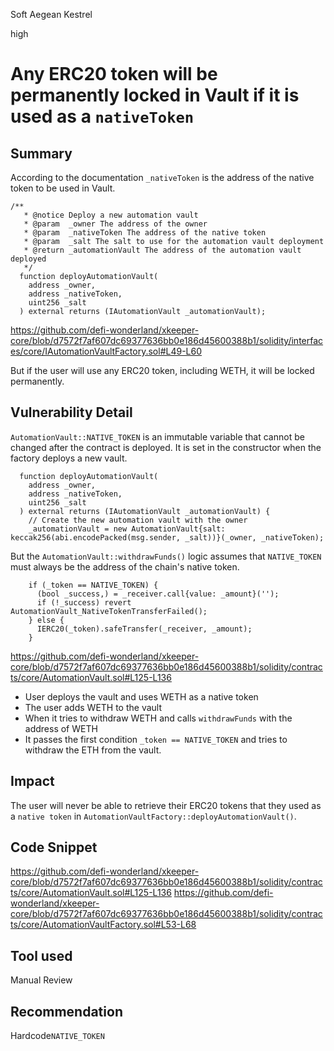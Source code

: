 Soft Aegean Kestrel

high

# Any ERC20 token will be permanently locked in Vault if it is used as a `nativeToken`

## Summary
According to the documentation `_nativeToken` is the address of the native token to be used in Vault.
```solidity
/**
   * @notice Deploy a new automation vault
   * @param  _owner The address of the owner
   * @param  _nativeToken The address of the native token
   * @param  _salt The salt to use for the automation vault deployment
   * @return _automationVault The address of the automation vault deployed
   */
  function deployAutomationVault(
    address _owner,
    address _nativeToken,
    uint256 _salt
  ) external returns (IAutomationVault _automationVault);
```
https://github.com/defi-wonderland/xkeeper-core/blob/d7572f7af607dc69377636bb0e186d45600388b1/solidity/interfaces/core/IAutomationVaultFactory.sol#L49-L60

But if the user will use any ERC20 token, including WETH, it will be locked permanently.

## Vulnerability Detail

`AutomationVault::NATIVE_TOKEN` is an immutable variable that cannot be changed after the contract is deployed.
It is set in the constructor when the factory deploys a new vault.
```solidity
  function deployAutomationVault(
    address _owner,
    address _nativeToken,
    uint256 _salt
  ) external returns (IAutomationVault _automationVault) {
    // Create the new automation vault with the owner
    _automationVault = new AutomationVault{salt: keccak256(abi.encodePacked(msg.sender, _salt))}(_owner, _nativeToken);
```
But the `AutomationVault::withdrawFunds()` logic assumes that `NATIVE_TOKEN` must always be the address of the chain's native token.
```solidity
    if (_token == NATIVE_TOKEN) {
      (bool _success,) = _receiver.call{value: _amount}('');
      if (!_success) revert AutomationVault_NativeTokenTransferFailed();
    } else {
      IERC20(_token).safeTransfer(_receiver, _amount);
    }
```
https://github.com/defi-wonderland/xkeeper-core/blob/d7572f7af607dc69377636bb0e186d45600388b1/solidity/contracts/core/AutomationVault.sol#L125-L136

- User deploys the vault and uses WETH as a native token
- The user adds WETH to the vault
- When it tries to withdraw WETH and calls `withdrawFunds` with the address of WETH
- It passes the first condition `_token == NATIVE_TOKEN` and tries to withdraw the ETH from the vault.

## Impact

The user will never be able to retrieve their ERC20 tokens that they used as a `native token` in `AutomationVaultFactory::deployAutomationVault()`.

## Code Snippet
https://github.com/defi-wonderland/xkeeper-core/blob/d7572f7af607dc69377636bb0e186d45600388b1/solidity/contracts/core/AutomationVault.sol#L125-L136
https://github.com/defi-wonderland/xkeeper-core/blob/d7572f7af607dc69377636bb0e186d45600388b1/solidity/contracts/core/AutomationVaultFactory.sol#L53-L68

## Tool used

Manual Review

## Recommendation
Hardcode`NATIVE_TOKEN`
